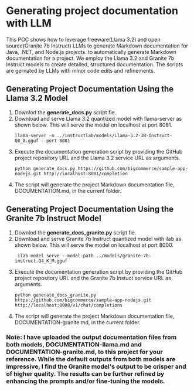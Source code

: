 # Generating project documentation with LLM

This POC shows how to leverage freeware(Llama 3.2) and open source(Granite 7b Instruct) LLMs to generate Markdown documentation for Java, .NET, and Node.js projects. to automatically generate Markdown documentation for a project. We employ the Llama 3.2 and Granite 7b Instruct models to create detailed, structured documentation. The scripts are gernated by LLMs with minor code edits and refinements.

## Generating Project Documentation Using the Llama 3.2 Model

1. Downlod the **generate_docs.py** script fie.
2. Download and serve Llama 3.2 quantized model with llama-server as shown below. This will serve the model on localhost at port 8081. 
     ```
     llama-server -m ../instructlab/models/Llama-3.2-3B-Instruct-Q8_0.gguf --port 8081
     ```
3. Execute the documentation generation script by providing the GitHub project repository URL and the Llama 3.2 service URL as arguments.
     ```
     python generate_docs.py https://github.com/bigcommerce/sample-app-nodejs.git http://localhost:8081/completion
     ```
4. The script will generate the project Markdown documentation file, DOCUMENTATION.md, in the current folder.
   
## Generating Project Documentation Using the Granite 7b Instruct Model

1. Downlod the **generate_docs_granite.py** script fie.
2. Download and serve Granite 7b Instruct quantized model with ilab as shown below. This will serve the model on localhost at port 8000. 
     ```
      ilab model serve --model-path ../models/granite-7b-instruct.Q4_K_M.gguf
     ```
3. Execute the documentation generation script by providing the GitHub project repository URL and the Granite 7b Instuct service URL as arguments.
     ```
     python generate_docs_granite.py https://github.com/bigcommerce/sample-app-nodejs.git http://localhost:8000/v1/chat/completions
     ```
4. The script will generate the project Markdown documentation file, DOCUMENTATION-granite.md, in the current folder.

### Note: I have uploaded the output documentation files from both models, DOCUMENTATION-llama.md and DOCUMENTATION-granite.md, to this project for your reference. While the default outputs from both models are impressive, I find the Granite model's output to be crisper and of higher quality. The results can be further refined by enhancing the prompts and/or fine-tuning the models.
